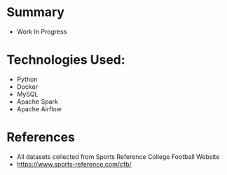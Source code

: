 # Summary
  - Work In Progress

# Technologies Used:
  - Python
  - Docker
  - MySQL
  - Apache Spark
  - Apache Airflow

# References
  - All datasets collected from Sports Reference College Football Website
  - https://www.sports-reference.com/cfb/

